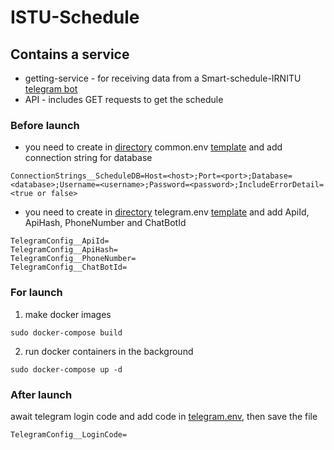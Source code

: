 # ISTU-Schedule

## Contains a service
* getting-service - for receiving data from a Smart-schedule-IRNITU [telegram bot](https://t.me/Smart_schedule_IRNITU_bot)
* API - includes GET requests to get the schedule

### Before launch
- you need to create in [directory](config) common.env [template](config/common.env.example) and add connection string for database
```make
ConnectionStrings__ScheduleDB=Host=<host>;Port=<port>;Database=<database>;Username=<username>;Password=<password>;IncludeErrorDetail=<true or false>
```
- you need to create in [directory](config) telegram.env [template](config/telegram.env.example) and add ApiId, ApiHash, PhoneNumber and ChatBotId
```make
TelegramConfig__ApiId=
TelegramConfig__ApiHash=
TelegramConfig__PhoneNumber=
TelegramConfig__ChatBotId=
```

### For launch
1. make docker images
```shell
sudo docker-compose build
```
2. run docker containers in the background
```shell
sudo docker-compose up -d
```

### After launch
await telegram login code and add code in [telegram.env](config/telegram.env), then save the file
```make
TelegramConfig__LoginCode=
```